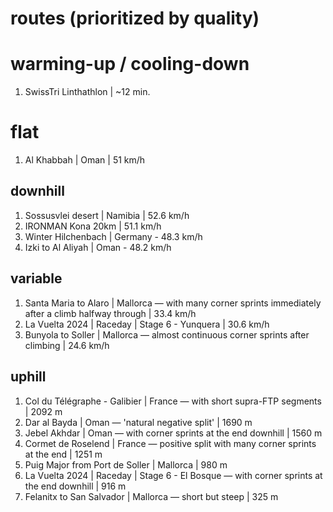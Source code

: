 # routes (prioritized by quality)
# warming-up / cooling-down
1. SwissTri Linthathlon | ~12 min.

# flat
1. Al Khabbah | Oman | 51 km/h

## downhill
1. Sossusvlei desert | Namibia | 52.6 km/h
2. IRONMAN Kona 20km | 51.1 km/h
3. Winter Hilchenbach | Germany - 48.3 km/h
4. Izki to Al Aliyah | Oman - 48.2 km/h

## variable
1. Santa Maria to Alaro | Mallorca ― with many corner sprints immediately after a climb halfway through | 33.4 km/h
2. La Vuelta 2024 | Raceday | Stage 6 - Yunquera | 30.6 km/h
3. Bunyola to Soller | Mallorca ― almost continuous corner sprints after climbing | 24.6 km/h

## uphill
1. Col du Télégraphe - Galibier | France ― with short supra-FTP segments | 2092 m
2. Dar al Bayda | Oman ― 'natural negative split' | 1690 m
3. Jebel Akhdar | Oman ― with corner sprints at the end downhill | 1560 m
4. Cormet de Roselend | France ― positive split with many corner sprints at the end | 1251 m
5. Puig Major from Port de Soller | Mallorca | 980 m
6. La Vuelta 2024 | Raceday | Stage 6 - El Bosque ― with corner sprints at the end downhill | 916 m
7. Felanitx to San Salvador | Mallorca ― short but steep | 325 m